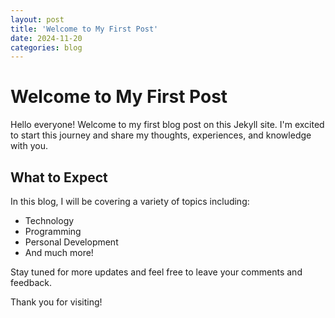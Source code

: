 ```yaml
---
layout: post
title: 'Welcome to My First Post'
date: 2024-11-20
categories: blog
---
```


# Welcome to My First Post

Hello everyone! Welcome to my first blog post on this Jekyll site. I'm excited to start this journey and share my thoughts, experiences, and knowledge with you.

## What to Expect

In this blog, I will be covering a variety of topics including:

- Technology
- Programming
- Personal Development
- And much more!

Stay tuned for more updates and feel free to leave your comments and feedback.

Thank you for visiting!
